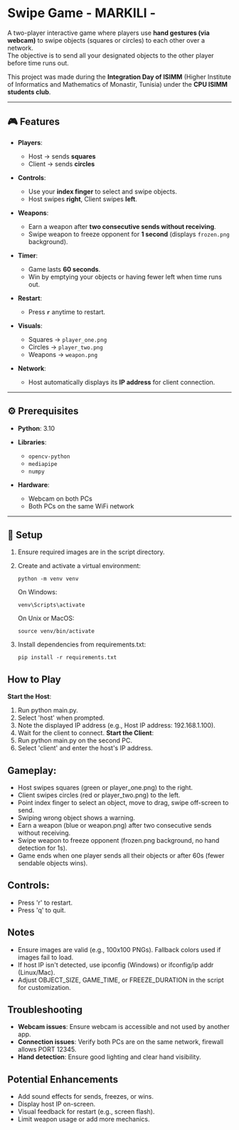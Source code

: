 # Swipe Game - MARKILI -

A two-player interactive game where players use **hand gestures (via webcam)** to swipe objects (squares or circles) to each other over a network.  
The objective is to send all your designated objects to the other player before time runs out.  

This project was made during the **Integration Day of ISIMM** (Higher Institute of Informatics and Mathematics of Monastir, Tunisia) under the **CPU ISIMM students club**.

---

## 🎮 Features

- **Players**:  
  - Host → sends **squares**  
  - Client → sends **circles**

- **Controls**:  
  - Use your **index finger** to select and swipe objects.  
  - Host swipes **right**, Client swipes **left**.

- **Weapons**:  
  - Earn a weapon after **two consecutive sends without receiving**.  
  - Swipe weapon to freeze opponent for **1 second** (displays `frozen.png` background).

- **Timer**:  
  - Game lasts **60 seconds**.  
  - Win by emptying your objects or having fewer left when time runs out.

- **Restart**:  
  - Press **`r`** anytime to restart.

- **Visuals**:  
  - Squares → `player_one.png`  
  - Circles → `player_two.png`  
  - Weapons → `weapon.png`

- **Network**:  
  - Host automatically displays its **IP address** for client connection.

---

## ⚙️ Prerequisites

- **Python**: 3.10  
- **Libraries**:  
  - `opencv-python`  
  - `mediapipe`  
  - `numpy`  

- **Hardware**:  
  - Webcam on both PCs  
  - Both PCs on the same WiFi network  

---

## 🚀 Setup

1. Ensure required images are in the script directory.  

2. Create and activate a virtual environment:

   ```
   python -m venv venv
   ```
   On Windows: 
   ```
   venv\Scripts\activate
   ```
    
   On Unix or MacOS:
   ```
   source venv/bin/activate
   ```

3. Install dependencies from requirements.txt:
   ```
   pip install -r requirements.txt
   ```

## How to Play

**Start the Host**:
1. Run python main.py.
2. Select 'host' when prompted.
3. Note the displayed IP address (e.g., Host IP address: 192.168.1.100).
4. Wait for the client to connect.
**Start the Client**:
1. Run python main.py on the second PC.
2. Select 'client' and enter the host's IP address.

## Gameplay:
 - Host swipes squares (green or player_one.png) to the right.
 - Client swipes circles (red or player_two.png) to the left.
 - Point index finger to select an object, move to drag, swipe off-screen to send.
 - Swiping wrong object shows a warning.
 - Earn a weapon (blue or weapon.png) after two consecutive sends without receiving.
 - Swipe weapon to freeze opponent (frozen.png background, no hand detection for 1s).
 - Game ends when one player sends all their objects or after 60s (fewer sendable objects wins).

## Controls:
 - Press 'r' to restart.
 - Press 'q' to quit.

## Notes
 - Ensure images are valid (e.g., 100x100 PNGs). Fallback colors used if images fail to load.
 - If host IP isn't detected, use ipconfig (Windows) or ifconfig/ip addr (Linux/Mac).
 - Adjust OBJECT_SIZE, GAME_TIME, or FREEZE_DURATION in the script for customization.

## Troubleshooting
 - **Webcam issues**: Ensure webcam is accessible and not used by another app.
 - **Connection issues**: Verify both PCs are on the same network, firewall allows PORT 12345.
 - **Hand detection**: Ensure good lighting and clear hand visibility.

## Potential Enhancements
 - Add sound effects for sends, freezes, or wins.
 - Display host IP on-screen.
 - Visual feedback for restart (e.g., screen flash).
 - Limit weapon usage or add more mechanics.

